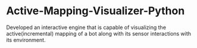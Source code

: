 # Active-Mapping-Visualizer-Python
Developed an interactive engine that is capable of visualizing the active(incremental) mapping of a bot along with its sensor interactions with its environment.
